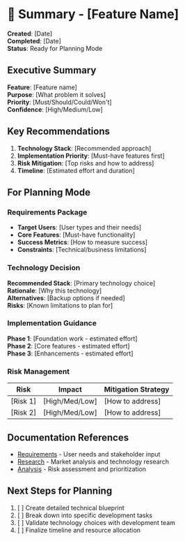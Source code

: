 # 📝 Summary - [Feature Name]

**Created**: [Date]  
**Completed**: [Date]  
**Status**: Ready for Planning Mode

## Executive Summary
**Feature**: [Feature name]  
**Purpose**: [What problem it solves]  
**Priority**: [Must/Should/Could/Won't]  
**Confidence**: [High/Medium/Low]

## Key Recommendations
1. **Technology Stack**: [Recommended approach]
2. **Implementation Priority**: [Must-have features first]
3. **Risk Mitigation**: [Top risks and how to address]
4. **Timeline**: [Estimated effort and duration]

## For Planning Mode
### Requirements Package
- **Target Users**: [User types and their needs]
- **Core Features**: [Must-have functionality]
- **Success Metrics**: [How to measure success]
- **Constraints**: [Technical/business limitations]

### Technology Decision
**Recommended Stack**: [Primary technology choice]  
**Rationale**: [Why this technology]  
**Alternatives**: [Backup options if needed]  
**Risks**: [Known limitations to plan for]

### Implementation Guidance
**Phase 1**: [Foundation work - estimated effort]  
**Phase 2**: [Core features - estimated effort]  
**Phase 3**: [Enhancements - estimated effort]

### Risk Management
| Risk | Impact | Mitigation Strategy |
|------|--------|-------------------|
| [Risk 1] | [High/Med/Low] | [How to address] |
| [Risk 2] | [High/Med/Low] | [How to address] |

## Documentation References
- [Requirements](./requirements.md) - User needs and stakeholder input
- [Research](./research.md) - Market analysis and technology research
- [Analysis](./analysis.md) - Risk assessment and prioritization

## Next Steps for Planning
1. [ ] Create detailed technical blueprint
2. [ ] Break down into specific development tasks  
3. [ ] Validate technology choices with development team
4. [ ] Finalize timeline and resource allocation 